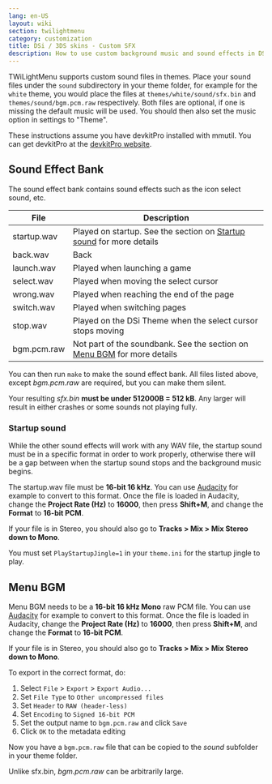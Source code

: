 ```yaml
---
lang: en-US
layout: wiki
section: twilightmenu
category: customization
title: DSi / 3DS skins - Custom SFX
description: How to use custom background music and sound effects in DSi and 3DS skins for TWiLight Menu++
---
```


TWiLightMenu supports custom sound files in themes. Place your sound files under the `sound` subdirectory in your theme folder, for example for the `white` theme, you would place the files at `themes/white/sound/sfx.bin` and `themes/sound/bgm.pcm.raw` respectively. Both files are optional, if one is missing the default music will be used. You should then also set the music option in settings to "Theme".

These instructions assume you have devkitPro installed with mmutil. You can get devkitPro at the [devkitPro website](https://devkitpro.org/wiki/Getting_Started).

## Sound Effect Bank
The sound effect bank contains sound effects such as the icon select sound, etc.

| File        | Description                                                                            |
| ----------- | -------------------------------------------------------------------------------------- |
| startup.wav | Played on startup. See the section on [Startup sound](#startup-sound) for more details |
| back.wav    | Back                                                                                   |
| launch.wav  | Played when launching a game                                                           |
| select.wav  | Played when moving the select cursor                                                   |
| wrong.wav   | Played when reaching the end of the page                                               |
| switch.wav  | Played when switching pages                                                            |
| stop.wav    | Played on the DSi Theme when the select cursor stops moving                            |
| bgm.pcm.raw | Not part of the soundbank. See the section on [Menu BGM](#menu-bgm) for more details   |

You can then run `make` to make the sound effect bank. All files listed above, except *bgm.pcm.raw* are required, but you can make them silent.

Your resulting *sfx.bin* **must be under 512000B = 512 kB**. Any larger will result in either crashes or some sounds not playing fully.

### Startup sound
While the other sound effects will work with any WAV file, the startup sound must be in a specific format in order to work properly, otherwise there will be a gap between when the startup sound stops and the background music begins.

The startup.wav file must be **16-bit 16 kHz**. You can use [Audacity](https://www.audacityteam.org/download/) for example to convert to this format. Once the file is loaded in Audacity, change the **Project Rate (Hz)** to **16000**, then press **Shift+M**, and change the **Format** to **16-bit PCM**.

If your file is in Stereo, you should also go to **Tracks > Mix > Mix Stereo down to Mono**.

You must set `PlayStartupJingle=1` in your `theme.ini` for the startup jingle to play.


## Menu BGM

Menu BGM needs to be a **16-bit 16 kHz Mono** raw PCM file. You can use [Audacity](https://www.audacityteam.org/download/) for example to convert to this format. Once the file is loaded in Audacity, change the **Project Rate (Hz)** to **16000**, then press **Shift+M**, and change the **Format** to **16-bit PCM**.

If your file is in Stereo, you should also go to **Tracks > Mix > Mix Stereo down to Mono**.

To export in the correct format, do:
1. Select `File` > `Export` > `Export Audio...`
1. Set `File Type` to `Other uncompressed files`
1. Set `Header` to `RAW (header-less)`
1. Set `Encoding` to `Signed 16-bit PCM`
1. Set the output name to `bgm.pcm.raw` and click `Save`
1. Click `OK` to the metadata editing

Now you have a `bgm.pcm.raw` file that can be copied to the *sound* subfolder in your theme folder.

Unlike sfx.bin, *bgm.pcm.raw* can be arbitrarily large.
